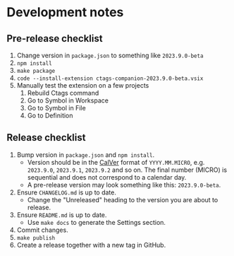 # Development notes

## Pre-release checklist

1. Change version in `package.json` to something like `2023.9.0-beta`
1. `npm install`
1. `make package`
1. `code --install-extension ctags-companion-2023.9.0-beta.vsix`
1. Manually test the extension on a few projects
    1. Rebuild Ctags command
    1. Go to Symbol in Workspace
    1. Go to Symbol in File
    1. Go to Definition

## Release checklist

1. Bump version in `package.json` and `npm install`.
    * Version should be in the [CalVer](https://calver.org/) format of `YYYY.MM.MICRO`, e.g. `2023.9.0`, `2023.9.1`, `2023.9.2` and so on. The final number (MICRO) is sequential and does not correspond to a calendar day.
    * A pre-release version may look something like this: `2023.9.0-beta`.
1. Ensure `CHANGELOG.md` is up to date.
    * Change the "Unreleased" heading to the version you are about to release.
1. Ensure `README.md` is up to date.
    * Use `make docs` to generate the Settings section.
1. Commit changes.
1. `make publish`
1. Create a release together with a new tag in GitHub.
